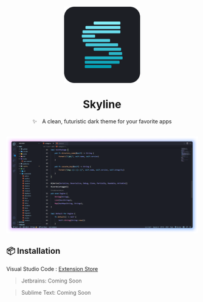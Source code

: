 <p align="center">
<img align="center" src="assets/skyline.png" width=200 height=200>
</p>

<h1 align="center">
Skyline
</h1>

<p align="center">
✨ A clean, futuristic dark theme for your favorite apps
  <br><br>
</p>

<p align="center">
  <img alt="preview" src="assets/vscode.png" >
</p>

## 📦 Installation

Visual Studio Code : [Extension Store]()

> Jetbrains: Coming Soon

> Sublime Text: Coming Soon